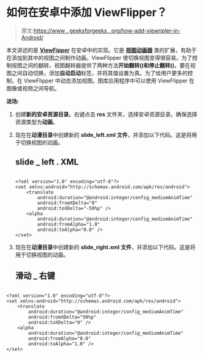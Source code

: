 # 如何在安卓中添加 ViewFlipper？

> 原文:[https://www . geeksforgeeks . org/how-add-viewripler-in-Android/](https://www.geeksforgeeks.org/how-to-add-viewflipper-in-android/)

本文讲述的是 [**ViewFipper**](https://developer.android.com/reference/android/widget/ViewFlipper) 在安卓中的实现。它是 [**视图动画器**](https://developer.android.com/reference/android/widget/ViewAnimator) 类的扩展，有助于在添加到其中的视图之间制作动画。ViewFlipper 使切换视图变得很容易。为了控制视图之间的翻转，视图翻转器提供了两种方法**开始翻转()**和**停止翻转()**。要在视图之间自动切换，添加**自动启动**标签，并将其值设置为真。为了给用户更多的控制，在 ViewFlipper 中动态添加视图。图库应用程序中可以使用 ViewFlipper 在图像或视频之间导航。

**进场:**

1.  创建**新的安卓资源目录**。右键点击 **res** 文件夹，选择安卓资源目录。确保选择资源类型为**动画**。
2.  现在在**动漫目录**中创建新的 **slide_left.xml 文件**，并添加以下代码。这是将用于切换视图的动画。

    ## slide _ left . XML

    ```

    <?xml version="1.0" encoding="utf-8"?>
    <set xmlns:android="http://schemas.android.com/apk/res/android">
        <translate
            android:duration="@android:integer/config_mediumAnimTime"
            android:fromXDelta="0"
            android:toXDelta="-50%p" />
        <alpha
            android:duration="@android:integer/config_mediumAnimTime"
            android:fromAlpha="1.0"
            android:toAlpha="0.0" />
    </set>     
    ```

3.  现在在**动漫目录**中创建新的 **slide_right.xml 文件**，并添加以下代码。这是将用于切换视图的动画。

    ## 滑动 _ 右键

```

<?xml version="1.0" encoding="utf-8"?>
<set xmlns:android="http://schemas.android.com/apk/res/android">
    <translate
        android:duration="@android:integer/config_mediumAnimTime"
        android:fromXDelta="50%p"
        android:toXDelta="0" />
    <alpha
        android:duration="@android:integer/config_mediumAnimTime"
        android:fromAlpha="0.0"
        android:toAlpha="1.0" />
</set>
```